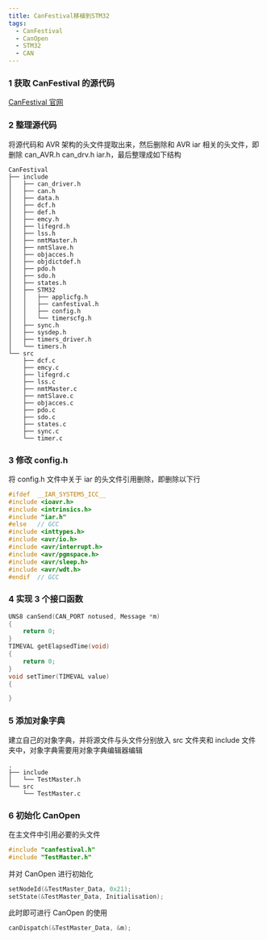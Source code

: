 ```yaml
---
title: CanFestival移植到STM32
tags:
  - CanFestival
  - CanOpen
  - STM32
  - CAN
---
```


### 1 获取 CanFestival 的源代码

[CanFestival 官网](https://canfestival.org/code.html.en)

### 2 整理源代码

将源代码和 AVR 架构的头文件提取出来，然后删除和 AVR iar 相关的头文件，即删除 can_AVR.h can_drv.h iar.h，最后整理成如下结构
```
CanFestival
├── include
│   ├── can_driver.h
│   ├── can.h
│   ├── data.h
│   ├── dcf.h
│   ├── def.h
│   ├── emcy.h
│   ├── lifegrd.h
│   ├── lss.h
│   ├── nmtMaster.h
│   ├── nmtSlave.h
│   ├── objacces.h
│   ├── objdictdef.h
│   ├── pdo.h
│   ├── sdo.h
│   ├── states.h
│   ├── STM32
│   │   ├── applicfg.h
│   │   ├── canfestival.h
│   │   ├── config.h
│   │   └── timerscfg.h
│   ├── sync.h
│   ├── sysdep.h
│   ├── timers_driver.h
│   └── timers.h
└── src
    ├── dcf.c
    ├── emcy.c
    ├── lifegrd.c
    ├── lss.c
    ├── nmtMaster.c
    ├── nmtSlave.c
    ├── objacces.c
    ├── pdo.c
    ├── sdo.c
    ├── states.c
    ├── sync.c
    └── timer.c
```

### 3 修改 config.h
将 config.h 文件中关于 iar 的头文件引用删除，即删除以下行
``` cpp
#ifdef  __IAR_SYSTEMS_ICC__
#include <ioavr.h>
#include <intrinsics.h>
#include "iar.h"
#else	// GCC
#include <inttypes.h>
#include <avr/io.h>
#include <avr/interrupt.h>
#include <avr/pgmspace.h>
#include <avr/sleep.h>
#include <avr/wdt.h>
#endif	// GCC
```

### 4 实现 3 个接口函数
``` cpp
UNS8 canSend(CAN_PORT notused, Message *m)
{
    return 0;
}
TIMEVAL getElapsedTime(void)
{
    return 0;
}
void setTimer(TIMEVAL value)
{

}
```

### 5 添加对象字典
建立自己的对象字典，并将源文件与头文件分别放入 src 文件夹和 include 文件夹中，对象字典需要用对象字典编辑器编辑
```
.
├── include
│   └── TestMaster.h
└── src
    └── TestMaster.c
```

### 6 初始化 CanOpen
在主文件中引用必要的头文件
```cpp
#include "canfestival.h"
#include "TestMaster.h"
```
并对 CanOpen 进行初始化
```cpp
setNodeId(&TestMaster_Data, 0x21);
setState(&TestMaster_Data, Initialisation);
```
此时即可进行 CanOpen 的使用
```cpp
canDispatch(&TestMaster_Data, &m);
```